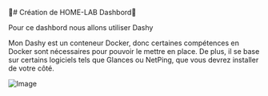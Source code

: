 🚀# Création de HOME-LAB Dashbord🚀  

Pour ce dashbord nous allons utiliser Dashy 

Mon Dashy est un conteneur Docker, donc certaines compétences en Docker sont nécessaires pour pouvoir le mettre en place. De plus, il se base sur certains logiciels tels que Glances ou NetPing, que vous devrez installer de votre côté.
        
![Image](https://gitlab.com/uploads/-/system/project/avatar/30905327/dashy-logo.png)
                
      
        
